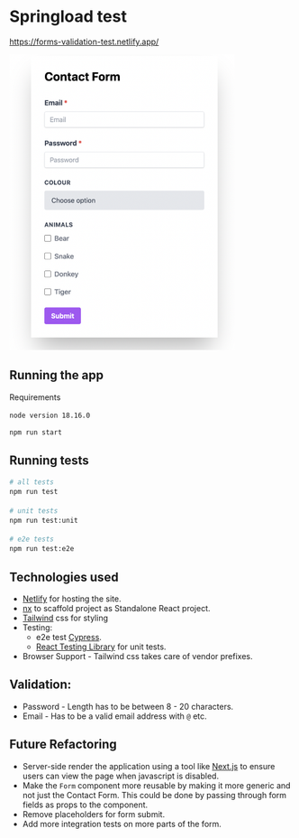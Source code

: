 # Springload test

https://forms-validation-test.netlify.app/

<img src="./src/assets/form-validation-test.png" width="400px"/>

## Running the app

Requirements

`node version 18.16.0`

```bash
npm run start
```

## Running tests

```bash
# all tests
npm run test

# unit tests
npm run test:unit

# e2e tests
npm run test:e2e
```

## Technologies used

* [Netlify](https://www.netlify.com/) for hosting the site.
* [nx](https://nx.dev/) to scaffold project as Standalone React project.
* [Tailwind](https://tailwindcss.com/) css for styling
* Testing:
    * e2e test [Cypress](https://docs.cypress.io/guides/overview/why-cypress).
    * [React Testing Library](https://testing-library.com/) for unit tests.
* Browser Support - Tailwind css takes care of vendor prefixes.

## Validation:

* Password - Length has to be between 8 - 20 characters.
* Email - Has to be a valid email address with `@` etc.

## Future Refactoring

* Server-side render the application using a tool like [Next.js](https://nextjs.org/) to ensure users can view the page when javascript is disabled.
* Make the `Form` component more reusable by making it more generic and not just the Contact Form. This could be done by passing through form fields as props to the component.
* Remove placeholders for form submit.
* Add more integration tests on more parts of the form.
